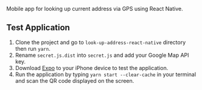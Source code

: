 Mobile app for looking up current address via GPS using React Native.

## Test Application

1. Clone the project and go to `look-up-address-react-native` directory then run `yarn`.
2. Rename `secret.js.dist` into `secret.js` and add your Google Map API key.
3. Download [Expo](https://expo.io/) to your iPhone device to test the application.
4. Run the application by typing `yarn start --clear-cache` in your terminal and scan the QR code displayed on the screen.
